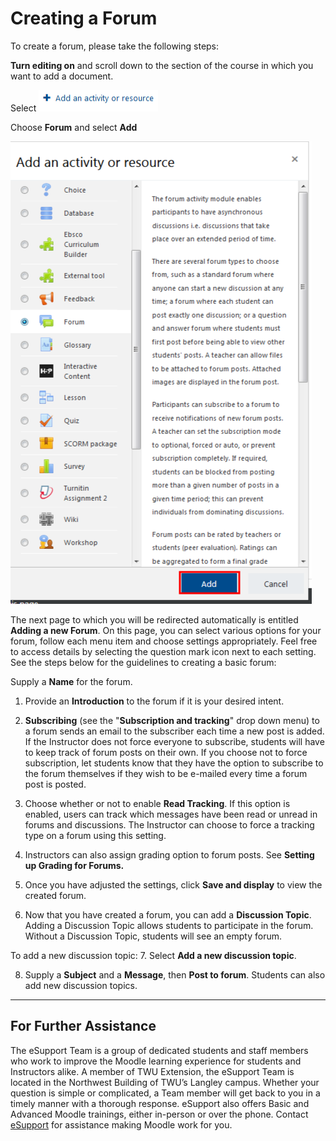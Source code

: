 # Creating a Forum

To create a forum, please take the following steps:

**Turn editing on** and scroll down to the section of the course in which you want to add a document.

Select ![](/assets/adding-documents-1.png)

Choose **Forum** and select **Add**

![](/assets/forum-1.png)

The next page to which you will be redirected automatically is entitled **Adding a new Forum**. On this page, you can select various options for your forum, follow each menu item and choose settings appropriately. Feel free to access details by selecting the question mark icon next to each setting. See the steps below for the guidelines to creating a basic forum:

Supply a **Name** for the forum.

1. Provide an **Introduction** to the forum if it is your desired intent.

2. **Subscribing** \(see the "**Subscription and tracking**" drop down menu\) to a forum sends an email to the subscriber each time a new post is added. If the Instructor does not force everyone to subscribe, students will have to keep track of forum posts on their own. If you choose not to force subscription, let students know that they have the option to subscribe to the forum themselves if they wish to be e-mailed every time a forum post is posted.

3. Choose whether or not to enable **Read Tracking**. If this option is enabled, users can track which messages have been read or unread in forums and discussions. The Instructor can choose to force a tracking type on a forum using this setting.

4. Instructors can also assign grading option to forum posts.  See **Setting up Grading for Forums.**

5. Once you have adjusted the settings, click **Save and display** to view the created forum.

6. Now that you have created a forum, you can add a **Discussion Topic**. Adding a Discussion Topic allows students to participate in the forum. Without a Discussion Topic, students will see an empty forum.

To add a new discussion topic:
7. Select **Add a new discussion topic**.

8. Supply a **Subject** and a **Message**, then **Post to forum**. Students can also add new discussion topics.

______________________________________________________________________________________________________
## For Further Assistance

The eSupport Team is a group of dedicated students and staff members who work to improve the Moodle learning experience for students and Instructors alike. A member of TWU Extension, the eSupport Team is located in the Northwest Building of TWU’s Langley campus. Whether your question is simple or complicated, a Team member will get back to you in a timely manner with a thorough response. eSupport also offers Basic and Advanced Moodle trainings, either in-person or over the phone. Contact [eSupport](https://trinitywestern.teamdynamix.com/TDClient/Requests/ServiceDet?ID=16141) for assistance making Moodle work for you.
